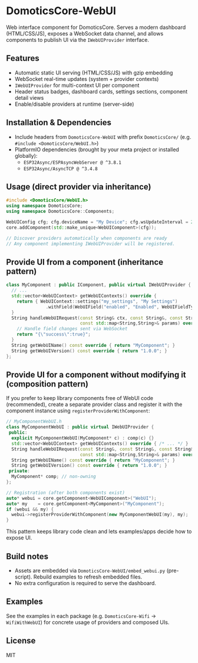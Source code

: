 # DomoticsCore-WebUI

Web interface component for DomoticsCore. Serves a modern dashboard (HTML/CSS/JS), exposes a WebSocket data channel, and allows components to publish UI via the `IWebUIProvider` interface.

## Features

- Automatic static UI serving (HTML/CSS/JS) with gzip embedding
- WebSocket real-time updates (system + provider contexts)
- `IWebUIProvider` for multi-context UI per component
- Header status badges, dashboard cards, settings sections, component detail views
- Enable/disable providers at runtime (server-side)

## Installation & Dependencies

- Include headers from `DomoticsCore-WebUI` with prefix `DomoticsCore/` (e.g. `#include <DomoticsCore/WebUI.h>`)
- PlatformIO dependencies (brought by your meta project or installed globally):
  - `ESP32Async/ESPAsyncWebServer @ ^3.8.1`
  - `ESP32Async/AsyncTCP @ ^3.4.8`

## Usage (direct provider via inheritance)

```cpp
#include <DomoticsCore/WebUI.h>
using namespace DomoticsCore;
using namespace DomoticsCore::Components;

WebUIConfig cfg; cfg.deviceName = "My Device"; cfg.wsUpdateInterval = 2000;
core.addComponent(std::make_unique<WebUIComponent>(cfg));

// Discover providers automatically when components are ready
// Any component implementing IWebUIProvider will be registered.
```

## Provide UI from a component (inheritance pattern)

```cpp
class MyComponent : public IComponent, public virtual IWebUIProvider {
  // ...
  std::vector<WebUIContext> getWebUIContexts() override {
    return { WebUIContext::settings("my_settings", "My Settings")
               .withField(WebUIField("enabled", "Enabled", WebUIFieldType::Boolean, "true")) };
  }
  String handleWebUIRequest(const String& ctx, const String&, const String& method,
                            const std::map<String,String>& params) override {
    // Handle field changes sent via WebSocket
    return "{\"success\":true}";
  }
  String getWebUIName() const override { return "MyComponent"; }
  String getWebUIVersion() const override { return "1.0.0"; }
};
```

## Provide UI for a component without modifying it (composition pattern)

If you prefer to keep library components free of WebUI code (recommended), create a separate provider class and register it with the component instance using `registerProviderWithComponent`:

```cpp
// MyComponentWebUI.h
class MyComponentWebUI : public virtual IWebUIProvider {
 public:
  explicit MyComponentWebUI(MyComponent* c) : comp(c) {}
  std::vector<WebUIContext> getWebUIContexts() override { /* ... */ }
  String handleWebUIRequest(const String&, const String&, const String& method,
                            const std::map<String,String>& params) override { /* ... */ }
  String getWebUIName() const override { return "MyComponent"; }
  String getWebUIVersion() const override { return "1.0.0"; }
 private:
  MyComponent* comp; // non-owning
};

// Registration (after both components exist)
auto* webui = core.getComponent<WebUIComponent>("WebUI");
auto* my    = core.getComponent<MyComponent>("MyComponent");
if (webui && my) {
  webui->registerProviderWithComponent(new MyComponentWebUI(my), my);
}
```

This pattern keeps library code clean and lets examples/apps decide how to expose UI.

## Build notes

- Assets are embedded via `DomoticsCore-WebUI/embed_webui.py` (pre-script). Rebuild examples to refresh embedded files.
- No extra configuration is required to serve the dashboard.

## Examples

See the examples in each package (e.g. `DomoticsCore-Wifi` → `WifiWithWebUI`) for concrete usage of providers and composed UIs.

## License

MIT
